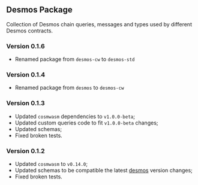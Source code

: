 ## Desmos Package

Collection of Desmos chain queries, messages and types used by different Desmos contracts.

### Version 0.1.6

- Renamed package from `desmos-cw` to `desmos-std`

### Version 0.1.4

- Renamed package from `desmos` to `desmos-cw`

### Version 0.1.3

- Updated `cosmwasm` dependencies to `v1.0.0-beta`;
- Updated custom queries code to fit `v1.0.0-beta` changes;
- Updated schemas;
- Fixed broken tests.

### Version 0.1.2

- Updated `cosmwasm` to `v0.14.0`;
- Updated schemas to be compatible the latest [desmos](https://github.com/desmos-labs/desmos) version changes;
- Fixed broken tests.
